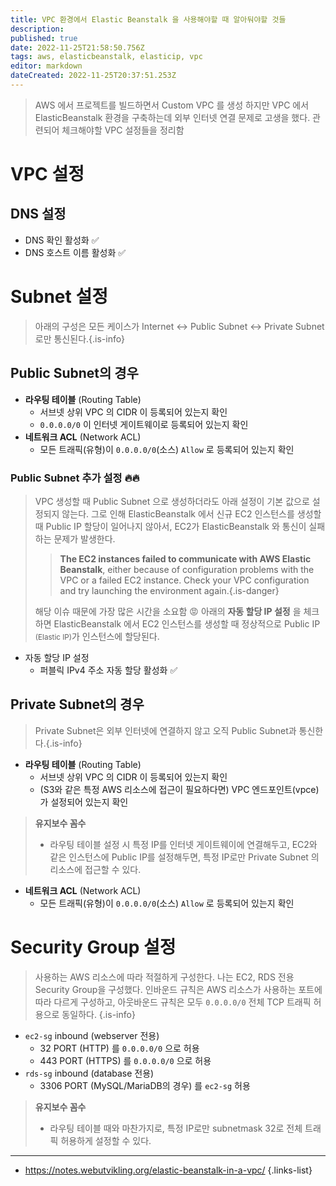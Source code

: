 ```yaml
---
title: VPC 환경에서 Elastic Beanstalk 을 사용해야할 때 알아둬야할 것들
description: 
published: true
date: 2022-11-25T21:58:50.756Z
tags: aws, elasticbeanstalk, elasticip, vpc
editor: markdown
dateCreated: 2022-11-25T20:37:51.253Z
---
```



> AWS 에서 프로젝트를 빌드하면서 Custom VPC 를 생성
> 하지만 VPC 에서 ElasticBeanstalk 환경을 구축하는데 외부 인터넷 연결 문제로 고생을 했다.
> 관련되어 체크해야할 VPC 설정들을 정리함

# VPC 설정

## DNS 설정

- DNS 확인 활성화 :white_check_mark:
- DNS 호스트 이름 활성화 :white_check_mark:

# Subnet 설정

> 아래의 구성은 모든 케이스가 Internet <-> Public Subnet <-> Private Subnet 로만 통신된다.{.is-info}

## Public Subnet의 경우

- **라우팅 테이블** (Routing Table)
  - 서브넷 상위 VPC 의 CIDR 이 등록되어 있는지 확인
  - `0.0.0.0/0` 이 인터넷 게이트웨이로 등록되어 있는지 확인
- **네트워크 ACL** (Network ACL)
  - 모든 트래픽(유형)이 `0.0.0.0/0`(소스) `Allow` 로 등록되어 있는지 확인
  
### Public Subnet 추가 설정 :fire::fire:

> VPC 생성할 때 Public Subnet 으로 생성하더라도 아래 설정이 기본 값으로 설정되지 않는다.
> 그로 인해 ElasticBeanstalk 에서 신규 EC2 인스턴스를 생성할 때 Public IP 할당이 일어나지 않아서, EC2가 ElasticBeanstalk 와 통신이 실패하는 문제가 발생한다.
> 
> > **The EC2 instances failed to communicate with AWS Elastic Beanstalk**, either because of configuration problems with the VPC or a failed EC2 instance. Check your VPC configuration and try launching the environment again.{.is-danger}
> 
> 해당 이슈 때문에 가장 많은 시간을 소요함 :rage:
> 아래의 **자동 할당 IP 설정** 을 체크하면 ElasticBeanstalk 에서 EC2 인스턴스를 생성할 때 정상적으로 Public IP <small>(Elastic IP)</small>가 인스턴스에 할당된다.


- 자동 할당 IP 설정
  - 퍼블릭 IPv4 주소 자동 할당 활성화 :white_check_mark:

## Private Subnet의 경우

> Private Subnet은 외부 인터넷에 연결하지 않고 오직 Public Subnet과 통신한다.{.is-info}

- **라우팅 테이블** (Routing Table)
  - 서브넷 상위 VPC 의 CIDR 이 등록되어 있는지 확인
  - (S3와 같은 특정 AWS 리소스에 접근이 필요하다면) VPC 엔드포인트(vpce)가 설정되어 있는지 확인
  
> **유지보수 꼼수**
> - 라우팅 테이블 설정 시 특정 IP를 인터넷 게이트웨이에 연결해두고, EC2와 같은 인스턴스에 Public IP를 설정해두면, 특정 IP로만 Private Subnet 의 리소스에 접근할 수 있다.
  
- **네트워크 ACL** (Network ACL)
  - 모든 트래픽(유형)이 `0.0.0.0/0`(소스) `Allow` 로 등록되어 있는지 확인

# Security Group 설정

> 사용하는 AWS 리소스에 따라 적절하게 구성한다. 나는 EC2, RDS 전용 Security Group을 구성했다.
> 인바운드 규칙은 AWS 리소스가 사용하는 포트에 따라 다르게 구성하고, 아웃바운드 규칙은 모두 `0.0.0.0/0` 전체 TCP 트래픽 허용으로 동일하다.
{.is-info}

- `ec2-sg` inbound (webserver 전용)
  - 32 PORT (HTTP) 를 `0.0.0.0/0` 으로 허용
  - 443 PORT (HTTPS) 를 `0.0.0.0/0` 으로 허용
- `rds-sg` inbound (database 전용)
  - 3306 PORT (MySQL/MariaDB의 경우) 를 `ec2-sg` 허용

> **유지보수 꼼수**
> - 라우팅 테이블 때와 마찬가지로, 특정 IP로만 subnetmask 32로 전체 트래픽 허용하게 설정할 수 있다.

---

- https://notes.webutvikling.org/elastic-beanstalk-in-a-vpc/
{.links-list}
